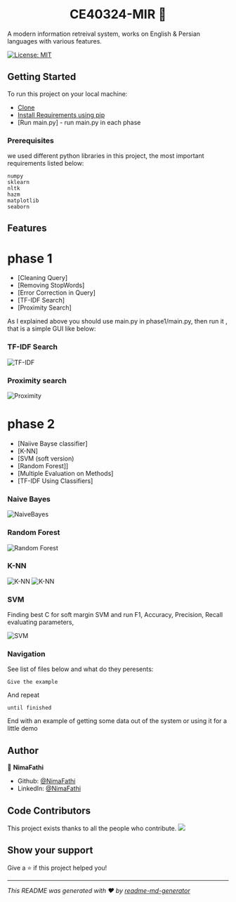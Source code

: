 <h1 align="center">CE40324-MIR 👋</h1>
A modern information retreival system, works on English & Persian languages with various features.

<p>
  <a href="#" target="_blank">
    <img alt="License: MIT" src="https://img.shields.io/badge/License-MIT-yellow.svg" />
  </a>
</p>

## Getting Started

To run this project on your local machine:
* [Clone](https://github.com/NimaFathi/CE40324-MIR.git) <br>
* [Install Requirements using pip](https://pip.pypa.io/en/stable/)<br>
* [Run main.py] - run main.py in each phase  

### Prerequisites

we used different python libraries in this project, the most important requirements listed below:
```
numpy
sklearn
nltk
hazm
matplotlib
seaborn
```

## Features

# phase 1

* [Cleaning Query] <br>
* [Removing StopWords] <br>
* [Error Correction in Query] <br>
* [TF-IDF Search] <br>
* [Proximity Search]

As I explained above you should use main.py in phase1/main.py, then run it , that is a simple GUI like below:

### TF-IDF Search

![TF-IDF](https://github.com/NimaFathi/CE40324-MIR/blob/master/static_files/mir1.png)

### Proximity search

![Proximity](https://github.com/NimaFathi/CE40324-MIR/blob/master/static_files/mir1.png)


# phase 2

* [Naiive Bayse classifier]
* [K-NN]
* [SVM (soft version)
* [Random Forest]]
* [Multiple Evaluation on Methods]
* [TF-IDF Using Classifiers]

### Naive Bayes 

![NaiveBayes](https://github.com/NimaFathi/CE40324-MIR/blob/master/static_files/naive_bayes.png)

### Random Forest

![Random Forest](https://github.com/NimaFathi/CE40324-MIR/blob/master/static_files/RF.png)


### K-NN

![K-NN](https://github.com/NimaFathi/CE40324-MIR/blob/master/static_files/KNN.png)
![K-NN](https://github.com/NimaFathi/CE40324-MIR/blob/master/static_files/KNN-validation.png)

### SVM

Finding best C for soft margin SVM and run F1, Accuracy, Precision, Recall evaluating parameters,

![SVM](https://github.com/NimaFathi/CE40324-MIR/blob/master/static_files/svm.png)

### 

### Navigation

See list of files below and what do they peresents:


```
Give the example
```

And repeat

```
until finished
```

End with an example of getting some data out of the system or using it for a little demo


## Author

👤 **NimaFathi**

* Github: [@NimaFathi](https://github.com/NimaFathi)
* LinkedIn: [@NimaFathi](https://linkedin.com/in/NimaFathi)

## Code Contributors

This project exists thanks to all the people who contribute. 
<a href="https://github.com/NimaFathi/CE40324-MIR/graphs/contributors"><img src="https://github.com/NimaFathi/CE40324-MIR/blob/master/static_files/contributers.png" /></a>


## Show your support

Give a ⭐️ if this project helped you!

***
_This README was generated with ❤️ by [readme-md-generator](https://github.com/kefranabg/readme-md-generator)_
